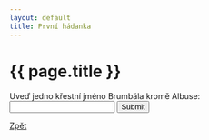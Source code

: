 ```yaml
---
layout: default
title: První hádanka
---
```

<div class="uvod">
<h1>{{ page.title }}</h1>

<p>
 <form name="myForm" onsubmit="return validateForm1()" method="post">
Uveď jedno křestní jméno Brumbála kromě Albuse: <input type="text" name="fname">
<input type="submit" value="Submit">
</form> 
</p>

<a href="{{ site.baseurl }}/uvody/hp_uvod.html" class="btn btn-info">Zpět</a>
</div>
 
<script src="{{ site.baseurl }}//assets/js/hadanky_hp.js"></script> 